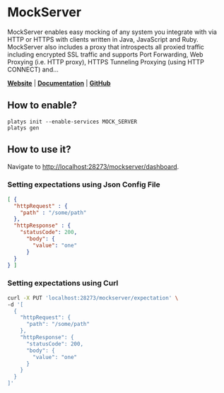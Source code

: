 # MockServer

MockServer enables easy mocking of any system you integrate with via HTTP or HTTPS with clients written in Java, JavaScript and Ruby. MockServer also includes a proxy that introspects all proxied traffic including encrypted SSL traffic and supports Port Forwarding, Web Proxying (i.e. HTTP proxy), HTTPS Tunneling Proxying (using HTTP CONNECT) and… 

**[Website](https://mock-server.com/)** | **[Documentation](https://mock-server.com/)** | **[GitHub](https://github.com/mock-server/mockserver)**

## How to enable?

```
platys init --enable-services MOCK_SERVER
platys gen
```

## How to use it?

Navigate to <http://localhost:28273/mockserver/dashboard>.


### Setting expectations using Json Config File

```json
[ {
  "httpRequest" : {
    "path" : "/some/path"
  },
  "httpResponse" : {
    "statusCode": 200,
      "body": {
        "value": "one"
      }
  }
} ]
```

### Setting expectations using Curl

```bash
curl -X PUT 'localhost:28273/mockserver/expectation' \
-d '[
  {
    "httpRequest": {
      "path": "/some/path"
    },
    "httpResponse": {
      "statusCode": 200,
      "body": {
        "value": "one"
      }
    }
  }
]'
```